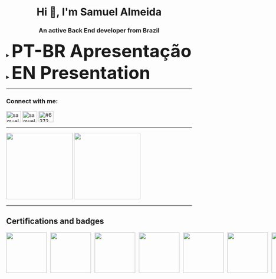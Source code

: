 <h1 align="center">Hi 👋, I'm Samuel Almeida</h1>  
<h3 align="center">An active Back End developer from Brazil</h3>  
<details>
    <summary><Font Size = "10"><strong>PT-BR Apresentação</strong></Font></summary>
  <ul>
  
- 🌱 Estou aprendendo mais sobre **microservices, REST, e construindo minha base** na **Universidade Paulista**  
  
- 👨‍💻 Todos os meus projetos estao disponiveis aqui -> [https://github.com/samucatezu?tab=repositories](https://github.com/samucatezu?tab=repositories)  
    
- 📫 Entre em contato -> **barbosasamuel24@gmail.com**  
    
    <details>
      <summary><Font Size = "10"><strong>Evolução</strong></Font></summary>
         <ul>
          <a href="https://profile.codersrank.io/user/samucatezu/">
            <img
              src="https://cr-skills-chart-widget.azurewebsites.net/api/api?username=samucatezu&width=820&show-other-skills=true"
            />
          </a>
        </ul>
    </details>
    
    </details>

<details>
    <summary><Font Size = "10"><strong>EN Presentation</strong></Font></summary>
  <ul>
  
- 🌱 I’m currently learning more about **microservices, REST and new skills** at **Universidade Paulista**  
  
- 👨‍💻 All of my projects are available at [https://github.com/samucatezu?tab=repositories](https://github.com/samucatezu?tab=repositories)  
    
- 📫  Reach me **barbosasamuel24@gmail.com**  
  
  <details>
      <summary><Font Size = "10"><strong>Evolution</strong></Font></summary>
         <ul>
          <a href="https://profile.codersrank.io/user/samucatezu/">
            <img
              src="https://cr-skills-chart-widget.azurewebsites.net/api/api?username=samucatezu&width=820&show-other-skills=true"
            />
          </a>
        </ul>
    </details>
  </details>
    

  
 - - -
<h3 align="left">Connect with me:</h3>  
<p align="left">  
<a href="https://linkedin.com/in/samuel-almeida-ads" target="blank"><img align="center" src="https://raw.githubusercontent.com/rahuldkjain/github-profile-readme-generator/master/src/images/icons/Social/linked-in-alt.svg" alt="samuel-almeida-ads" height="30" width="40" /></a>  
<a href="https://instagram.com/samuelalmeidaads" target="blank"><img align="center" src="https://raw.githubusercontent.com/rahuldkjain/github-profile-readme-generator/master/src/images/icons/Social/instagram.svg" alt="samuelalmeidaads" height="30" width="40" /></a>  
<a href="https://discord.gg/#6372" target="blank"><img align="center" src="https://raw.githubusercontent.com/rahuldkjain/github-profile-readme-generator/master/src/images/icons/Social/discord.svg" alt="#6372" height="30" width="40" /></a>  
</p>  
  
<div>
  
 - - -

<img height="180em" src="https://github-readme-stats.vercel.app/api?username=samucatezu&show_icons=true&theme=tokyonight&include_all_commits=true&count_private=true"> 

<img height="180em" src="https://github-readme-stats.vercel.app/api/top-langs/?username=samucatezu&layout=compact&langs_count=7&theme=tokyonight">
  
</div>
  
 - - -

## Certifications and badges
<div style="display: flex; gap: 10px;">
<a href="https://www.credly.com/badges/9cb1d772-b088-4ccb-b3aa-80b57bacc960" target="_blank"><img src="https://images.credly.com/size/340x340/images/00634f82-b07f-4bbd-a6bb-53de397fc3a6/image.png" height="110px" /></a>
    <a href="https://www.credly.com/earner/earned/badge/b152d2e7-42b2-4142-a0bc-8fd0d9134c06" target="_blank"><img src="https://images.credly.com/size/340x340/images/be8fcaeb-c769-4858-b567-ffaaa73ce8cf/image.png" height="110px" /></a>
    <a href="https://www.credly.com/earner/earned/badge/d702a0a6-714a-49ee-8801-92bd89392ebf" target="_blank"><img src="https://images.credly.com/size/340x340/images/81f903ed-c3a1-4f4b-afcd-e03331a5b12c/image.png" height="110px" /></a>
    <a href="https://www.credly.com/earner/earned/badge/9b379ecb-23f1-4543-88d0-0d54b2b62528" target="_blank"><img src="https://images.credly.com/size/340x340/images/1f6951b1-42c1-4cd5-88ff-3492553c21e3/image.png" height="110px" /></a>
    <a href="https://www.credly.com/earner/earned/badge/21a12313-4fb0-4f22-bcdd-864ef79805d8" target="_blank"><img src="https://images.credly.com/size/340x340/images/0bf5b617-2f10-4bff-954e-db6d119fdd53/image.png" height="110px" /></a>
    <a href="https://www.credly.com/earner/earned/badge/8195bb84-de63-4d70-abb3-11da525eef08" target="_blank"><img src="https://images.credly.com/size/340x340/images/70eb1e3f-d4de-4377-a062-b20fb29594ea/azure-data-fundamentals-600x600.png" height="110px" /></a>
    <a href="https://www.credly.com/earner/earned/badge/9b204f8b-74a1-4353-9011-67ad8cc8921c" target="_blank"><img src="https://images.credly.com/size/340x340/images/00634f82-b07f-4bbd-a6bb-53de397fc3a6/image.png" height="110px" /></a>
    <a href="https://www.credly.com/badges/9cb1d772-b088-4ccb-b3aa-80b57bacc960" target="_blank"><img src="https://images.credly.com/size/340x340/images/fc1352af-87fa-4947-ba54-398a0e63322e/security-compliance-and-identity-fundamentals-600x600.png" height="110px" /></a>

</div>





